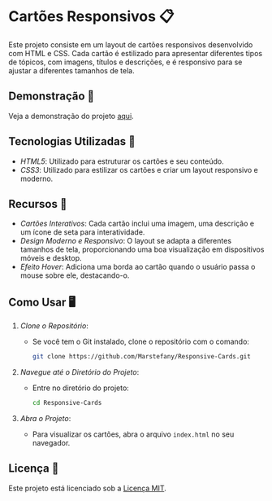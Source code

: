 # Cartões Responsivos 📋

Este projeto consiste em um layout de cartões responsivos desenvolvido com HTML e CSS. Cada cartão é estilizado para apresentar diferentes tipos de tópicos, com imagens, títulos e descrições, e é responsivo para se ajustar a diferentes tamanhos de tela.

## Demonstração 🎥
Veja a demonstração do projeto [aqui](https://marstefany.github.io/Responsive-Cards/).

## Tecnologias Utilizadas 🚀
- *HTML5*: Utilizado para estruturar os cartões e seu conteúdo.
- *CSS3*: Utilizado para estilizar os cartões e criar um layout responsivo e moderno.

## Recursos 🎨
- *Cartões Interativos*: Cada cartão inclui uma imagem, uma descrição e um ícone de seta para interatividade.
- *Design Moderno e Responsivo*: O layout se adapta a diferentes tamanhos de tela, proporcionando uma boa visualização em dispositivos móveis e desktop.
- *Efeito Hover*: Adiciona uma borda ao cartão quando o usuário passa o mouse sobre ele, destacando-o.

## Como Usar 🖥️
1. *Clone o Repositório*:
   - Se você tem o Git instalado, clone o repositório com o comando:
     ```bash
     git clone https://github.com/Marstefany/Responsive-Cards.git
     ```

2. *Navegue até o Diretório do Projeto*:
   - Entre no diretório do projeto:
     ```bash
     cd Responsive-Cards
     ```

3. *Abra o Projeto*:
   - Para visualizar os cartões, abra o arquivo `index.html` no seu navegador.

## Licença 📑
Este projeto está licenciado sob a [Licença MIT](LICENSE).
